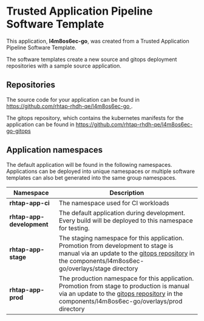 # Trusted Application Pipeline Software Template

This application, **l4m8os6ec-go**, was created from a Trusted Application Pipeline Software Template.

The software templates create a new source and gitops deployment repositories with a sample source application. 

## Repositories

The source code for your application can be found in [https://github.com/rhtap-rhdh-qe/l4m8os6ec-go ](https://github.com/rhtap-rhdh-qe/l4m8os6ec-go ).
 
The gitops repository, which contains the kubernetes manifests for the application can be found in 
[https://github.com/rhtap-rhdh-qe/l4m8os6ec-go-gitops ](https://github.com/rhtap-rhdh-qe/l4m8os6ec-go-gitops ) 

## Application namespaces 

The default application will be found in the following namespaces. Applications can be deployed into unique namespaces or multiple software templates can also bet generated into the same group namespaces.  

|  Namespace   |  Description   |  
| -------- | -------- |
| **rhtap-app-ci** | The namespace used for CI workloads |
| **rhtap-app-development** | The default application during development. Every build will be deployed to this namespace for testing. |
| **rhtap-app-stage** | The staging namespace for this application. Promotion from development to stage is manual via an update to the [gitops repository](https://github.com/rhtap-rhdh-qe/l4m8os6ec-go-gitops ) in the components/l4m8os6ec-go/overlays/stage directory |
| **rhtap-app-prod** | The production namespace for this application. Promotion from stage to production is manual via an update to the [gitops repository](https://github.com/rhtap-rhdh-qe/l4m8os6ec-go-gitops ) in the components/l4m8os6ec-go/overlays/prod directory |
